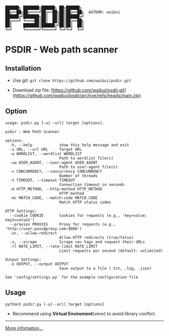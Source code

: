 ```
██████╗ ███████╗██████╗ ██╗██████╗  
██╔══██╗██╔════╝██╔══██╗██║██╔══██╗  AUTHOR: waibui
██████╔╝███████╗██║  ██║██║██████╔╝  
██╔═══╝ ╚════██║██║  ██║██║██╔══██╗ 
██║     ███████║██████╔╝██║██║  ██║ 
╚═╝     ╚══════╝╚═════╝ ╚═╝╚═╝  ╚═╝  
```
# PSDIR - Web path scanner

## Installation

* Use git: `git clone https://github.com/waibui/psdir.git`

* Download zip file: [https://github.com/waibui/psdir.git](https://github.com/waibui/psdir/archive/refs/heads/main.zip)

## Option
```
usage: psdir.py [-u|--url] target [options].

psdir - Web Path Scanner

options:
  -h, --help            show this help message and exit
  -u URL, --url URL     Target URL
  -w WORDLIST, --wordlist WORDLIST
                        Path to wordlist file(s)
  -ua USER_AGENT, --user-agent USER_AGENT
                        Path to user-agent file(s)
  -c CONCURRENCY, --concurrency CONCURRENCY
                        Number of threads
  -t TIMEOUT, --timeout TIMEOUT
                        Connection timeout in seconds
  -m HTTP_METHOD, --http-method HTTP_METHOD
                        HTTP method
  -mc MATCH_CODE, --match-code MATCH_CODE
                        Match HTTP status codes

HTTP Settings:
  --cookie COOKIE       Cookies for requests (e.g., 'key=value; key2=value2')
  --proxies PROXIES     Proxy for requests (e.g., 'http://user:pass@proxy.com:8080')
  -ar, --allow-redirect
                        Allow HTTP redirects (true/false)
  -s, --scrape          Scrape <a> tags and request their URLs
  -rl RATE_LIMIT, --rate-limit RATE_LIMIT
                        Limit requests per second (default: unlimited)

Output Settings:
  -o OUTPUT, --output OUTPUT
                        Save output to a file (.txt, .log, .json)

See 'config/settings.py' for the example configuration file
```
## Usage
```python3 psdir.py [-u|--url] target [options]```

* Recommend using **Virtual Enviroment**(*venv*) to avoid library conflict.

---
[More infomation...](https://waibui.github.io/2025/03/psdir-web-path-scan-tool/)